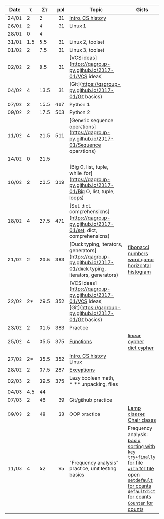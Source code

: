 Date  | τ   | Στ   | ppl | Topic | Gists
----- | --- | ---- | --: | ----- | -----
24/01 | 2   | 2    | 31  | [Intro, CS history](https://qagroup-py.github.io/2017-01/Intro)
26/01 | 2   | 4    | 31  | Linux 1
28/01 | 0   | 4    |     |
31/01 | 1.5 | 5.5  | 31  | Linux 2, toolset
01/02 | 2   | 7.5  | 31  | Linux 3, toolset
02/02 | 2   | 9.5  | 31  | [VCS ideas](https://qagroup-py.github.io/2017-01/VCS ideas)
04/02 | 4   | 13.5 | 31  | [Git](https://qagroup-py.github.io/2017-01/Git basics)
07/02 | 2   | 15.5 | 487 | Python 1
09/02 | 2   | 17.5 | 503 | Python 2
11/02 | 4   | 21.5 | 511 | [Generic sequence operations](https://qagroup-py.github.io/2017-01/Sequence operations)
14/02 | 0   | 21.5 |     |
16/02 | 2   | 23.5 | 319 | [Big O, list, tuple, while, for](https://qagroup-py.github.io/2017-01/Big O, list, tuple, loops)
18/02 | 4   | 27.5 | 471 | [Set, dict, comprehensions](https://qagroup-py.github.io/2017-01/set, dict, comprehensions)
21/02 | 2   | 29.5 | 383 | [Duck typing, iterators, generators](https://qagroup-py.github.io/2017-01/duck typing, iterators, generators) | [fibonacci numbers](https://github.com/qagroup-py/2017-01/blob/master/fib.py)<br/>[word game](https://github.com/qagroup-py/2017-01/blob/master/word_game.py)<br/>[horizontal histogram](https://github.com/qagroup-py/2017-01/blob/master/histohram.py)
22/02 | 2*  | 29.5 | 352 | [VCS ideas](https://qagroup-py.github.io/2017-01/VCS ideas) <br/>[Git](https://qagroup-py.github.io/2017-01/Git basics)
23/02 | 2   | 31.5 | 383 | Practice
25/02 | 4   | 35.5 | 375 | [Functions](https://qagroup-py.github.io/2017-01/functions) | [linear cypher](https://github.com/qagroup-py/2017-01/blob/master/cypher_linear.py) <br/>[dict cypher](https://github.com/qagroup-py/2017-01/blob/master/cypher_dict.py)
27/02 | 2*  | 35.5 | 352 | [Intro, CS history](https://qagroup-py.github.io/2017-01/Intro) <br/> Linux
28/02 | 2   | 37.5 | 287 | [Exceptions](https://qagroup-py.github.io/2017-01/exceptions)
02/03 | 2   | 39.5 | 375 | Lazy boolean math, <br/>\* \*\* unpacking, files
04/03 | 4.5 | 44   |     |
07/03 | 2   | 46   | 39  | Git/github practice
09/03 | 2   | 48   | 23  | OOP practice | [Lamp classes](https://github.com/qagroup-py/2017-01/blob/master/OOP_practice_Lamp.py) <br/> [Chair classs](https://github.com/qagroup-py/2017-01/blob/master/OOP_practice_Chair.py)
11/03 | 4   | 52   | 95  | "Frequency analysis" practice, unit testing basics | Frequency analysis: <br/> [basic](https://github.com/qagroup-py/2017-01/blob/master/frequency_analysis/frequency_analysis_basic.py) <br/> [sorting with `key`](https://github.com/qagroup-py/2017-01/blob/master/frequency_analysis/frequency_analysis_key_sort.py) <br/> [`try+finally` for file](https://github.com/qagroup-py/2017-01/blob/master/frequency_analysis/frequency_analysis_try_finally.py) <br/> [`with` for file open](https://github.com/qagroup-py/2017-01/blob/master/frequency_analysis/frequency_analysis_with.py) <br/> [`setdefault` for counts](https://github.com/qagroup-py/2017-01/blob/master/frequency_analysis/frequency_analysis_setdefault.py) <br/> [`defaultdict` for counts](https://github.com/qagroup-py/2017-01/blob/master/frequency_analysis/frequency_analysis_defaultdict.py) <br/> [`Counter` for counts](https://github.com/qagroup-py/2017-01/blob/master/frequency_analysis/frequency_analysis.py) <br/>
